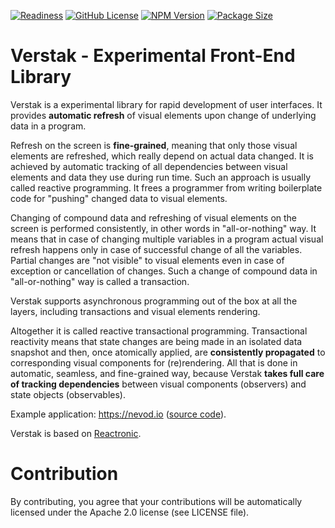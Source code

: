 ﻿[![Readiness](https://img.shields.io/badge/release-beta-red.svg)](https://en.wikipedia.org/wiki/Software_release_life_cycle#Release_candidate)
[![GitHub License](https://img.shields.io/badge/license-Apache2-4cc61e.svg?style=flat)](https://github.com/nezaboodka/verstak/blob/master/LICENSE)
[![NPM Version](https://img.shields.io/npm/v/verstak.svg?style=flat&colorB=success)](https://www.npmjs.com/package/verstak)
[![Package Size](https://img.shields.io/bundlephobia/minzip/verstak.svg?colorB=success)](https://bundlephobia.com/result?p=verstak)

# **Verstak** - Experimental Front-End Library

Verstak is a experimental library for rapid development of user
interfaces. It provides **automatic refresh** of visual elements
upon change of underlying data in a program.

Refresh on the screen is **fine-grained**, meaning that only
those visual elements are refreshed, which really depend on
actual data changed. It is achieved by automatic tracking of
all dependencies between visual elements and data they use
during run time. Such an approach is usually called reactive
programming. It frees a programmer from writing boilerplate
code for "pushing" changed data to visual elements.

Changing of compound data and refreshing of visual elements
on the screen is performed consistently, in other words in
"all-or-nothing" way. It means that in case of changing
multiple variables in a program actual visual refresh
happens only in case of successful change of all the variables.
Partial changes are "not visible" to visual elements even
in case of exception or cancellation of changes. Such a
change of compound data in "all-or-nothing" way is called
a transaction.

Verstak supports asynchronous programming out of the box
at all the layers, including transactions and visual elements
rendering.

Altogether it is called reactive transactional programming.
Transactional reactivity means that state changes are being
made in an isolated data snapshot and then, once atomically
applied, are **consistently propagated** to corresponding
visual components for (re)rendering. All that is done in
automatic, seamless, and fine-grained way, because Verstak
**takes full care of tracking dependencies** between visual
components (observers) and state objects (observables).

Example application: https://nevod.io ([source code](https://gitlab.com/nezaboodka/nevod.web.public/-/blob/master/README.md)).

Verstak is based on [Reactronic](https://github.com/nezaboodka/reactronic/blob/master/README.md#readme).

# Contribution

By contributing, you agree that your contributions will be
automatically licensed under the Apache 2.0 license (see LICENSE file).

